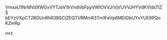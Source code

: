 VmxaU1NrMVdXWGxVYTJoV1lrVndVbFpyVWtOVVJrVjVUVVJHYVdKVldsTlZS
bEYzVXpCT2RGUnRhR3BSClZEQTVRMmR3Tm1FeVp6MEtDbUYxYUE9PQoKZmRp

uvz